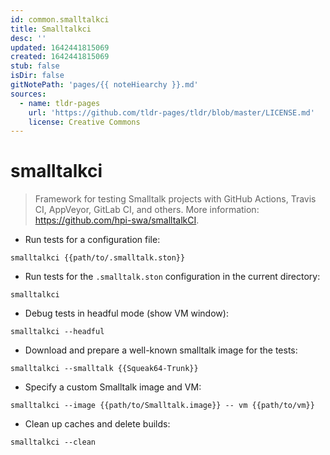 ```yaml
---
id: common.smalltalkci
title: Smalltalkci
desc: ''
updated: 1642441815069
created: 1642441815069
stub: false
isDir: false
gitNotePath: 'pages/{{ noteHiearchy }}.md'
sources:
  - name: tldr-pages
    url: 'https://github.com/tldr-pages/tldr/blob/master/LICENSE.md'
    license: Creative Commons
---
```

# smalltalkci

> Framework for testing Smalltalk projects with GitHub Actions, Travis CI, AppVeyor, GitLab CI, and others.
> More information: <https://github.com/hpi-swa/smalltalkCI>.

- Run tests for a configuration file:

`smalltalkci {{path/to/.smalltalk.ston}}`

- Run tests for the `.smalltalk.ston` configuration in the current directory:

`smalltalkci`

- Debug tests in headful mode (show VM window):

`smalltalkci --headful`

- Download and prepare a well-known smalltalk image for the tests:

`smalltalkci --smalltalk {{Squeak64-Trunk}}`

- Specify a custom Smalltalk image and VM:

`smalltalkci --image {{path/to/Smalltalk.image}} -- vm {{path/to/vm}}`

- Clean up caches and delete builds:

`smalltalkci --clean`

